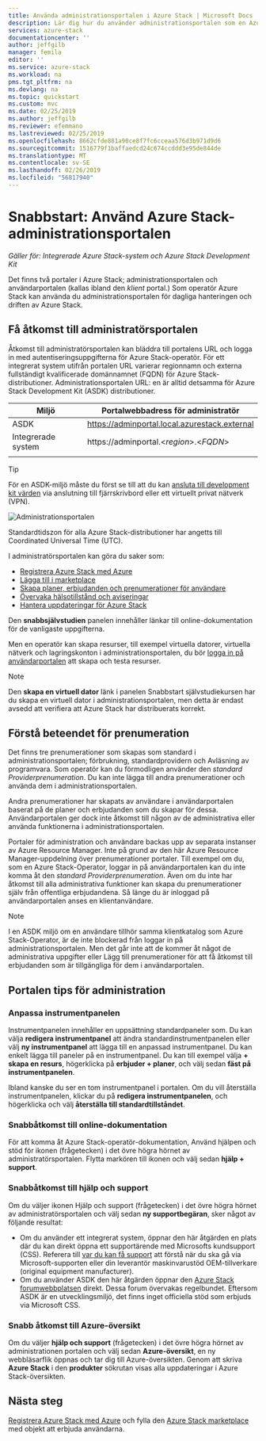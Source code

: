```yaml
---
title: Använda administrationsportalen i Azure Stack | Microsoft Docs
description: Lär dig hur du använder administrationsportalen som en Azure Stack-operator.
services: azure-stack
documentationcenter: ''
author: jeffgilb
manager: femila
editor: ''
ms.service: azure-stack
ms.workload: na
pms.tgt_pltfrm: na
ms.devlang: na
ms.topic: quickstart
ms.custom: mvc
ms.date: 02/25/2019
ms.author: jeffgilb
ms.reviewer: efemmano
ms.lastreviewed: 02/25/2019
ms.openlocfilehash: 8662cfde881a90ce8f7fc6cceaa576d3b971d9d6
ms.sourcegitcommit: 1516779f1baffaedcd24c674ccddd3e95de844de
ms.translationtype: MT
ms.contentlocale: sv-SE
ms.lasthandoff: 02/26/2019
ms.locfileid: "56817940"
---
```

# <a name="quickstart-use-the-azure-stack-administration-portal"></a>Snabbstart: Använd Azure Stack-administrationsportalen

*Gäller för: Integrerade Azure Stack-system och Azure Stack Development Kit*

Det finns två portaler i Azure Stack; administrationsportalen och användarportalen (kallas ibland den *klient* portal.) Som operatör Azure Stack kan använda du administrationsportalen för dagliga hanteringen och driften av Azure Stack.

## <a name="access-the-administrator-portal"></a>Få åtkomst till administratörsportalen

Åtkomst till administratörsportalen kan bläddra till portalens URL och logga in med autentiseringsuppgifterna för Azure Stack-operatör. För ett integrerat system utifrån portalen URL varierar regionnamn och externa fullständigt kvalificerade domännamnet (FQDN) för Azure Stack-distributioner. Administrationsportalen URL: en är alltid detsamma för Azure Stack Development Kit (ASDK) distributioner. 

| Miljö | Portalwebbadress för administratör |   
| -- | -- | 
| ASDK| https://adminportal.local.azurestack.external  |
| Integrerade system | https://adminportal.&lt;*region*&gt;.&lt;*FQDN*&gt; | 
| | |

> [!TIP]
> För en ASDK-miljö måste du först se till att du kan [ansluta till development kit värden](azure-stack-connect-azure-stack.md) via anslutning till fjärrskrivbord eller ett virtuellt privat nätverk (VPN).

 ![Administrationsportalen](media/azure-stack-manage-portals/admin-portal.png)

Standardtidszon för alla Azure Stack-distributioner har angetts till Coordinated Universal Time (UTC). 

I administratörsportalen kan göra du saker som:

* [Registrera Azure Stack med Azure](azure-stack-registration.md)
* [Lägga till i marketplace](azure-stack-download-azure-marketplace-item.md)
* [Skapa planer, erbjudanden och prenumerationer för användare](azure-stack-plan-offer-quota-overview.md)
* [Övervaka hälsotillstånd och aviseringar](azure-stack-monitor-health.md)
* [Hantera uppdateringar för Azure Stack](azure-stack-updates.md)

Den **snabbsjälvstudien** panelen innehåller länkar till online-dokumentation för de vanligaste uppgifterna.

Men en operatör kan skapa resurser, till exempel virtuella datorer, virtuella nätverk och lagringskonton i administrationsportalen, du bör [logga in på användarportalen](user/azure-stack-use-portal.md) att skapa och testa resurser.

>[!NOTE]
>Den **skapa en virtuell dator** länk i panelen Snabbstart självstudiekursen har du skapa en virtuell dator i administrationsportalen, men detta är endast avsedd att verifiera att Azure Stack har distribuerats korrekt.

## <a name="understand-subscription-behavior"></a>Förstå beteendet för prenumeration

Det finns tre prenumerationer som skapas som standard i administrationsportalen; förbrukning, standardprovidern och Avläsning av programvara. Som operatör kan du förmodligen använder den *standard Providerprenumeration*. Du kan inte lägga till andra prenumerationer och använda dem i administrationsportalen. 

Andra prenumerationer har skapats av användare i användarportalen baserat på de planer och erbjudanden som du skapar för dessa. Användarportalen ger dock inte åtkomst till någon av de administrativa eller använda funktionerna i administrationsportalen.

Portaler för administration och användare backas upp av separata instanser av Azure Resource Manager. Inte på grund av den här Azure Resource Manager-uppdelning över prenumerationer portaler. Till exempel om du, som en Azure Stack-Operator, loggar in på användarportalen kan du inte komma åt den *standard Providerprenumeration*. Även om du inte har åtkomst till alla administrativa funktioner kan skapa du prenumerationer själv från offentliga erbjudandena. Så länge du är inloggad på användarportalen anses en klientanvändare.

  >[!NOTE]
  >I en ASDK miljö om en användare tillhör samma klientkatalog som Azure Stack-Operator, är de inte blockerad från loggar in på administrationsportalen. Men det går inte att de kommer åt något de administrativa uppgifter eller Lägg till prenumerationer för att få åtkomst till erbjudanden som är tillgängliga för dem i användarportalen.

## <a name="administration-portal-tips"></a>Portalen tips för administration

### <a name="customize-the-dashboard"></a>Anpassa instrumentpanelen

Instrumentpanelen innehåller en uppsättning standardpaneler som. Du kan välja **redigera instrumentpanel** att ändra standardinstrumentpanelen eller välj **ny instrumentpanel** att lägga till en anpassad instrumentpanel. Du kan enkelt lägga till paneler på en instrumentpanel. Du kan till exempel välja **+ skapa en resurs**, högerklicka på **erbjuder + planer**, och välj sedan **fäst på instrumentpanelen**.

Ibland kanske du ser en tom instrumentpanel i portalen. Om du vill återställa instrumentpanelen, klickar du på **redigera instrumentpanelen**, och högerklicka och välj **återställa till standardtillståndet**.

### <a name="quick-access-to-online-documentation"></a>Snabbåtkomst till online-dokumentation

För att komma åt Azure Stack-operatör-dokumentation, Använd hjälpen och stöd för ikonen (frågetecken) i det övre högra hörnet av administratörsportalen. Flytta markören till ikonen och välj sedan **hjälp + support**.

### <a name="quick-access-to-help-and-support"></a>Snabbåtkomst till hjälp och support

Om du väljer ikonen Hjälp och support (frågetecken) i det övre högra hörnet av administratörsportalen och välj sedan **ny supportbegäran**, sker något av följande resultat:

- Om du använder ett integrerat system, öppnar den här åtgärden en plats där du kan direkt öppna ett supportärende med Microsofts kundsupport (CSS). Referera till [var du kan få support](azure-stack-manage-basics.md#where-to-get-support) att förstå när du ska gå via Microsoft-supporten eller din leverantör maskinvarustöd OEM-tillverkare (original equipment manufacturer).
- Om du använder ASDK den här åtgärden öppnar den [Azure Stack forumwebbplatsen](https://social.msdn.microsoft.com/Forums/home?forum=AzureStack) direkt. Dessa forum övervakas regelbundet. Eftersom ASDK är en utvecklingsmiljö, det finns inget officiella stöd som erbjuds via Microsoft CSS.

### <a name="quick-access-to-the-azure-roadmap"></a>Snabb åtkomst till Azure-översikt

Om du väljer **hjälp och support** (frågetecken) i det övre högra hörnet av administrationen portalen och välj sedan **Azure-översikt**, en ny webbläsarflik öppnas och tar dig till Azure-översikten. Genom att skriva **Azure Stack** i den **produkter** sökrutan visas alla uppdateringar i Azure Stack-översikten.

## <a name="next-steps"></a>Nästa steg

[Registrera Azure Stack med Azure](azure-stack-registration.md) och fylla den [Azure Stack marketplace](azure-stack-marketplace.md) med objekt att erbjuda användarna. 
